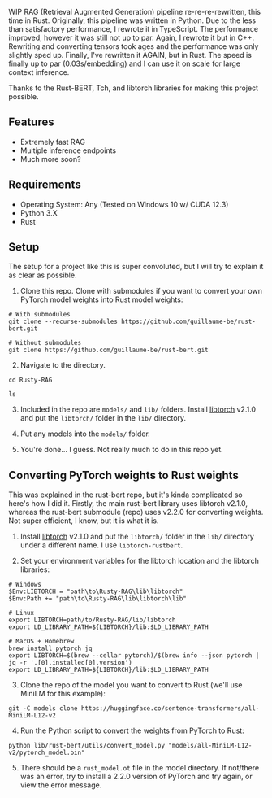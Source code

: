 WIP RAG (Retrieval Augmented Generation) pipeline re-re-re-rewritten, this time in Rust. Originally, this pipeline was written in Python. Due to the less than satisfactory performance, I rewrote it in TypeScript. The performance improved, however it was still not up to par. Again, I rewrote it but in C++. Rewriting and converting tensors took ages and the performance was only slightly sped up. Finally, I've rewritten it AGAIN, but in Rust. The speed is finally up to par (0.03s/embedding) and I can use it on scale for large context inference.

Thanks to the Rust-BERT, Tch, and libtorch libraries for making this project possible.

## Features
- Extremely fast RAG
- Multiple inference endpoints
- Much more soon?

## Requirements
- Operating System: Any (Tested on Windows 10 w/ CUDA 12.3)
- Python 3.X
- Rust

## Setup
The setup for a project like this is super convoluted, but I will try to explain it as clear as possible.

1. Clone this repo. Clone with submodules if you want to convert your own PyTorch model weights into Rust model weights:
```shell
# With submodules
git clone --recurse-submodules https://github.com/guillaume-be/rust-bert.git

# Without submodules
git clone https://github.com/guillaume-be/rust-bert.git
```

2. Navigate to the directory.
```shell
cd Rusty-RAG

ls
```

3. Included in the repo are ``models/`` and ``lib/`` folders. Install [libtorch](https://pytorch.org/get-started/locally/) v2.1.0 and put the ``libtorch/`` folder in the ``lib/`` directory.

4. Put any models into the ``models/`` folder.

5. You're done... I guess. Not really much to do in this repo yet.

## Converting PyTorch weights to Rust weights
This was explained in the rust-bert repo, but it's kinda complicated so here's how I did it. Firstly, the main rust-bert library uses libtorch v2.1.0, whereas the rust-bert submodule (repo) uses v2.2.0 for converting weights. Not super efficient, I know, but it is what it is.

1. Install [libtorch](https://pytorch.org/get-started/locally/) v2.1.0 and put the ``libtorch/`` folder in the ``lib/`` directory under a different name. I use ``libtorch-rustbert``.

2. Set your environment variables for the libtorch location and the libtorch libraries:
```shell
# Windows 
$Env:LIBTORCH = "path\to\Rusty-RAG\lib\libtorch"
$Env:Path += "path\to\Rusty-RAG\lib\libtorch\lib"

# Linux 
export LIBTORCH=path/to/Rusty-RAG/lib/libtorch
export LD_LIBRARY_PATH=${LIBTORCH}/lib:$LD_LIBRARY_PATH

# MacOS + Homebrew
brew install pytorch jq
export LIBTORCH=$(brew --cellar pytorch)/$(brew info --json pytorch | jq -r '.[0].installed[0].version')
export LD_LIBRARY_PATH=${LIBTORCH}/lib:$LD_LIBRARY_PATH
```

3. Clone the repo of the model you want to convert to Rust (we'll use MiniLM for this example):
```shell
git -C models clone https://huggingface.co/sentence-transformers/all-MiniLM-L12-v2
```

4. Run the Python script to convert the weights from PyTorch to Rust:
```shell
python lib/rust-bert/utils/convert_model.py "models/all-MiniLM-L12-v2/pytorch_model.bin"
```

5. There should be a ``rust_model.ot`` file in the model directory. If not/there was an error, try to install a 2.2.0 version of PyTorch and try again, or view the error message.